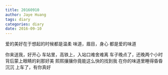 ```yaml
---
title: 20160910
author: Jaye Huang
tags: diary
categories: diary
date: 2016-09-10
---
```


爱的美好在于想起的时候都是温柔
味道，眉目，身心
都是爱的味道

你来送我，好开心
车站里，高铁上，入站口难舍难离
车子晚点了，还晚两个小时
背后蒙上眼睛的刹那好美
熙熙攘攘你竟能这么快的找到我
在你的味道里睡得昏昏沉沉
上车了，有你真好

